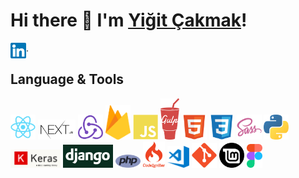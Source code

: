 # Hi there 👋 I'm <a href="https://yigitcakmak.com" target="_blank">Yiğit Çakmak</a>!


<a href="https://www.linkedin.com/in/yigit-cakmak/" target="_blank"><img align="left" alt="Yiğit Çakmak | LinkedIn" width="25px" src="media/linkedin.svg" /></a>
.

## Language & Tools

<p align="left">

<img src="media/react.svg" height="auto" width="40">

<img src="media/nextjs.png" height="auto" width="60">

<img src="media/redux.svg" height="auto" width="40">

<img src="media/firebase.svg" height="auto" width="40">

<img src="media/javascript.svg" height="auto" width="40">

<img src="media/gulp.svg" height="auto" width="30">

<img src="media/html5.svg" height="auto" width="40">

<img src="media/css3.svg" height="auto" width="40">

<img src="media/sass.svg" height="auto" width="40">

<img src="media/python.svg" height="auto" width="40">

<img src="media/keras.png" height="auto" width="80">

<img src="media/django.png" height="auto" width="80">

<img src="media/php.svg" height="auto" width="40">

<img src="media/codeigniter.svg" height="auto" width="35">

<img src="media/visual-studio-code.png" height="auto" width="35">

<img src="media/git.svg" height="auto" width="40">

<img src="media/mint.png" height="auto" width="40">

<img src="media/figma.svg" height="auto" width="25">

</p>

